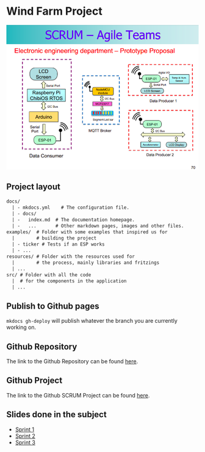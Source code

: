 # Wind Farm Project

![Diagram](img/prototype_proposal.png)

## Project layout
```
docs/
  | - mkdocs.yml    # The configuration file.
  | - docs/
  | -   index.md  # The documentation homepage.
  | -   ...       # Other markdown pages, images and other files.
examples/  # Folder with some examples that inspired us for
  |        # building the project
  | - ticker # Tests if an ESP works
  | - ...
resources/ # Folder with the resources used for 
  |        # the process, mainly libraries and fritzings
  | ...
src/ # Folder with all the code 
  |  # for the components in the application
  | ...
```

## Publish to Github pages
`mkdocs gh-deploy` will publish whatever the branch you are currently working on.

## Github Repository
The link to the Github Repository can be found [here](https://github.com/Oriolac/seu/).

## Github Project
The link to the Github SCRUM Project can be found [here](https://github.com/users/Oriolac/projects/1).

## Slides done in the subject

- [Sprint 1](https://docs.google.com/presentation/d/15G14suaCFX4XvX2A6YMgebiaef3y8DuZf9PoxsEkkZk/edit?usp=sharing)
- [Sprint 2](https://docs.google.com/presentation/d/1AQJoerh7DT9Wxh1N1sOndmkQTvIrPiEeq6F_IczKm0E/edit?usp=sharing)
- [Sprint 3](https://docs.google.com/presentation/d/1_hAJdyse-bvGyyvQKseHs7tA3uVKPcMMpttPS8yRY5Y/edit?usp=sharing)
